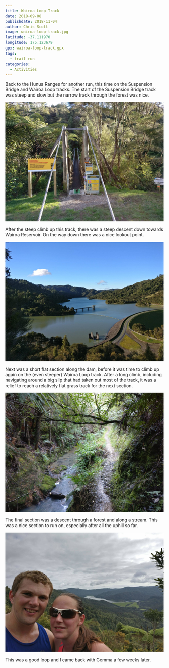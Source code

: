 ```yaml
---
title: Wairoa Loop Track
date: 2018-09-08
publishdate: 2018-11-04
author: Chris Scott
image: wairoa-loop-track.jpg
latitude: -37.111970
longitude: 175.123679
gpx: wairoa-loop-track.gpx
tags:
  - trail run
categories:
  - Activities
---
```


Back to the Hunua Ranges for another run, this time on the Suspension Bridge and Wairoa Loop tracks. The start of the Suspension Bridge track was steep and slow but the narrow track through the forest was nice.

![Suspension Bridge](suspension-bridge.jpg)

After the steep climb up this track, there was a steep descent down towards Wairoa Reservoir. On the way down there was a nice lookout point.

![Wairoa Reservoir lookout](wairoa-lookout.jpg)

Next was a short flat section along the dam, before it was time to climb up again on the (even steeper) Wairoa Loop track. After a long climb, including navigating around a big slip that had taken out most of the track, it was a relief to reach a relatively flat grass track for the next section.

![Stream](stream.jpg)

The final section was a descent through a forest and along a stream. This was a nice section to run on, especially after all the uphill so far.

![Upper Mangatawhiri Lookout](upper-mangatawhiri-lookout.jpg)

This was a good loop and I came back with Gemma a few weeks later.

